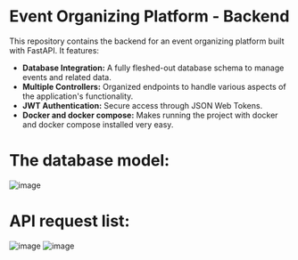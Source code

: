 # Event Organizing Platform - Backend

This repository contains the backend for an event organizing platform built with FastAPI. It features:

- **Database Integration:** A fully fleshed-out database schema to manage events and related data.
- **Multiple Controllers:** Organized endpoints to handle various aspects of the application's functionality.
- **JWT Authentication:** Secure access through JSON Web Tokens.
- **Docker and docker compose:** Makes running the project with docker and docker compose installed very easy.

# The database model:

![image](https://github.com/user-attachments/assets/fde99895-e7c6-4e60-bc4c-5724ef58075c)

# API request list:

![image](https://github.com/user-attachments/assets/a7d3a7ee-132c-432d-8b07-c71fa317da9b)
![image](https://github.com/user-attachments/assets/68092070-4521-4168-92e0-1eda485f7856)
